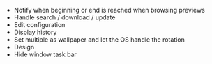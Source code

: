 - Notify when beginning or end is reached when browsing previews
- Handle search / download / update
- Edit configuration
- Display history
- Set multiple as wallpaper and let the OS handle the rotation
- Design
- Hide window task bar
